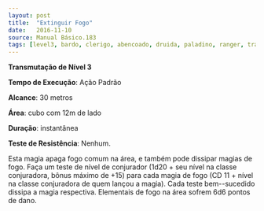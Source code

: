 ```yaml
---
layout: post
title:  "Extinguir Fogo"
date:   2016-11-10
source: Manual Básico.183
tags: [level3, bardo, clerigo, abencoado, druida, paladino, ranger, transmutacao, padrao, metros, cubo, instantanea, nenhum]
---
```


**Transmutação de Nível 3**

**Tempo de Execução**: Ação Padrão

**Alcance**: 30 metros

**Área**: cubo com 12m de lado

**Duração**: instantânea

**Teste de Resistência**: Nenhum.

Esta magia apaga fogo comum na área, e também pode dissipar magias de fogo. Faça um teste de nível de conjurador (1d20 + seu nível na classe conjuradora, bônus máximo de +15) para cada magia de fogo (CD 11 + nível na classe conjuradora de quem lançou a magia). Cada teste bem--sucedido dissipa a magia respectiva.
Elementais de fogo na área sofrem 6d6 pontos de dano.
